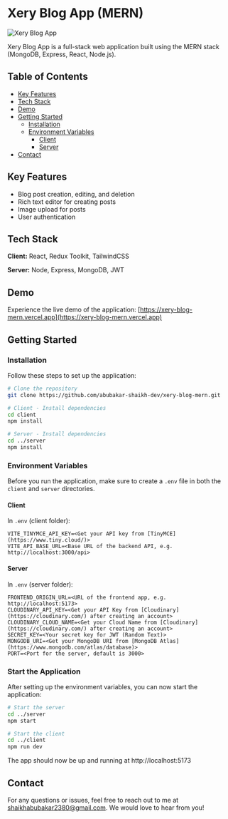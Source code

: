 # Xery Blog App (MERN)

![Xery Blog App](https://github.com/abubakar-shaikh-dev/xery-blog-mern/assets/64248752/a4171c93-0e33-423c-997f-2accf7b559d0)

Xery Blog App is a full-stack web application built using the MERN stack (MongoDB, Express, React, Node.js).

## Table of Contents

- [Key Features](#key-features)
- [Tech Stack](#tech-stack)
- [Demo](#demo)
- [Getting Started](#getting-started)
  - [Installation](#installation)
  - [Environment Variables](#environment-variables)
    - [Client](#client)
    - [Server](#server)
- [Contact](#contact)

## Key Features

- Blog post creation, editing, and deletion
- Rich text editor for creating posts
- Image upload for posts
- User authentication

## Tech Stack

**Client:** React, Redux Toolkit, TailwindCSS

**Server:** Node, Express, MongoDB, JWT

## Demo

Experience the live demo of the application: [https://xery-blog-mern.vercel.app](https://xery-blog-mern.vercel.app)

## Getting Started

### Installation

Follow these steps to set up the application:

```bash
# Clone the repository
git clone https://github.com/abubakar-shaikh-dev/xery-blog-mern.git

# Client - Install dependencies
cd client
npm install

# Server - Install dependencies
cd ../server
npm install
```

### Environment Variables

Before you run the application, make sure to create a `.env` file in both the `client` and `server` directories.

#### Client

In `.env` (client folder):

```dotenv
VITE_TINYMCE_API_KEY=<Get your API key from [TinyMCE](https://www.tiny.cloud/)>
VITE_API_BASE_URL=<Base URL of the backend API, e.g. http://localhost:3000/api>
```

#### Server

In `.env` (server folder):

```dotenv
FRONTEND_ORIGIN_URL=<URL of the frontend app, e.g. http://localhost:5173>
CLOUDINARY_API_KEY=<Get your API Key from [Cloudinary](https://cloudinary.com/) after creating an account>
CLOUDINARY_CLOUD_NAME=<Get your Cloud Name from [Cloudinary](https://cloudinary.com/) after creating an account>
SECRET_KEY=<Your secret key for JWT (Random Text)>
MONGODB_URI=<Get your MongoDB URI from [MongoDB Atlas](https://www.mongodb.com/atlas/database)>
PORT=<Port for the server, default is 3000>
```

### Start the Application

After setting up the environment variables, you can now start the application:

```bash
# Start the server
cd ../server
npm start

# Start the client
cd ../client
npm run dev
```

The app should now be up and running at http://localhost:5173

## Contact

For any questions or issues, feel free to reach out to me at shaikhabubakar2380@gmail.com. We would love to hear from you!
